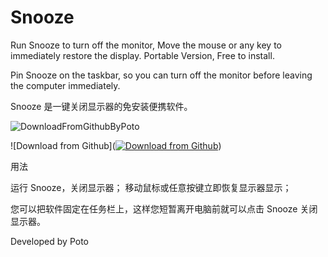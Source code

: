 # Snooze
Run Snooze to turn off the monitor, Move the mouse or any key to immediately restore the display.
Portable Version, Free to install.

Pin Snooze on the taskbar, so you can turn off the monitor before leaving the computer immediately.

Snooze 是一键关闭显示器的免安装便携软件。

![DownloadFromGithubByPoto](https://user-images.githubusercontent.com/59009389/165435448-b17c2ff5-c6f1-4e81-bb8d-c1e5301fc613.png)

![Download from Github](<a href="https://github.com/isPoto/Snooze/releases" target="blank"><img border="0" src="https://user-images.githubusercontent.com/59009389/165435448-b17c2ff5-c6f1-4e81-bb8d-c1e5301fc613.png" alt="Download from Github" title="Download from Github"></a>)

用法

运行 Snooze，关闭显示器；
移动鼠标或任意按键立即恢复显示器显示；

您可以把软件固定在任务栏上，这样您短暂离开电脑前就可以点击 Snooze 关闭显示器。

Developed by Poto
